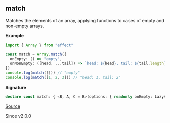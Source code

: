 ## match

Matches the elements of an array, applying functions to cases of empty and non-empty arrays.

**Example**

```ts
import { Array } from "effect"

const match = Array.match({
  onEmpty: () => "empty",
  onNonEmpty: ([head, ...tail]) => `head: ${head}, tail: ${tail.length}`
})
console.log(match([])) // "empty"
console.log(match([1, 2, 3])) // "head: 1, tail: 2"
```

**Signature**

```ts
declare const match: { <B, A, C = B>(options: { readonly onEmpty: LazyArg<B>; readonly onNonEmpty: (self: NonEmptyReadonlyArray<A>) => C; }): (self: ReadonlyArray<A>) => B | C; <A, B, C = B>(self: ReadonlyArray<A>, options: { readonly onEmpty: LazyArg<B>; readonly onNonEmpty: (self: NonEmptyReadonlyArray<A>) => C; }): B | C; }
```

[Source](https://github.com/Effect-TS/effect/tree/main/packages/effect/src/Array.ts#L242)

Since v2.0.0